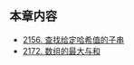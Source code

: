 ## 本章内容

- [2156. 查找给定哈希值的子串](https://github.com/ITCharge/AlgoNote/tree/main/docs/solutions/2100-2199/find-substring-with-given-hash-value.md)
- [2172. 数组的最大与和](https://github.com/ITCharge/AlgoNote/tree/main/docs/solutions/2100-2199/maximum-and-sum-of-array.md)
